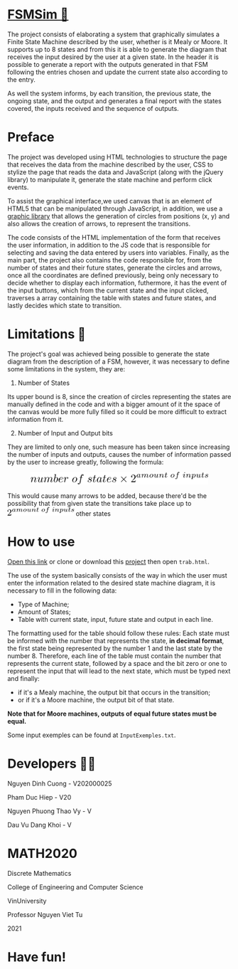 # [FSMSim 🤖](https://vitorgt.github.io/FSMSim/trab.html)

The project consists of elaborating a system that graphically simulates a Finite State Machine described by the user, whether is it Mealy or Moore. It supports up to 8 states and from this it is able to generate the diagram that receives the input desired by the user at a given state.
In the header it is possible to generate a report with the outputs generated in that FSM following the entries chosen and update the current state also according to the entry.

As well the system informs, by each transition, the previous state, the ongoing state, and the output and generates a final report with the states covered, the inputs received and the sequence of outputs.

# Preface

The project was developed using HTML technologies to structure the page that receives the data from the machine described by the user, CSS to stylize the page that reads the data and JavaScript (along with the jQuery library) to manipulate it, generate the state machine and perform click events.

To assist the graphical interface,we used canvas that is an element of HTML5 that can be manipulated through JavaScript, in addition, we use a [graphic library](http://phrogz.net/tmp/canvas_shape_edge_arrows.html) that allows the generation of circles from positions (x, y) and also allows the creation of arrows, to represent the transitions.

The code consists of the HTML implementation of the form that receives the user information, in addition to the JS code that is responsible for selecting and saving the data entered by users into variables. Finally, as the main part, the project also contains the code responsible for, from the number of states and their future states, generate the circles and arrows, once all the coordinates are defined previously, being only necessary to decide whether to display each information, futhermore, it has the event of the input buttons, which from the current state and the input clicked, traverses a array containing the table with states and future states, and lastly decides which state to transition.

# Limitations 🚧

The project's goal was achieved being possible to generate the state diagram from the description of a FSM, however, it was necessary to define some limitations in the system, they are:

1. Number of States

Its upper bound is 8, since the creation of circles representing the states are manually defined in the code and with a bigger amount of it the space of the canvas would be more fully filled so it could be more difficult to extract information from it.

2. Number of Input and Output bits

They are limited to only one, such measure has been taken since increasing the number of inputs and outputs, causes the number of information passed by the user to increase greatly, following the formula:

<p align="center"><img src="https://raw.githubusercontent.com/vitorgt/Others/master/Images/e.png" width="400"></p>

This would cause many arrows to be added, because there'd be the possibility that from given state the transitions take place up to <img src="https://raw.githubusercontent.com/vitorgt/Others/master/Images/e2.png" width="150"> other states

# How to use

[Open this link](https://vitorgt.github.io/FSMSim/trab.html) or clone or download this [project](https://github.com/vitorgt/FSMSim) then open `trab.html`.

The use of the system basically consists of the way in which the user must enter the information related to the desired state machine diagram, it is necessary to fill in the following data:

* Type of Machine;
* Amount of States;
* Table with current state, input, future state and output in each line.

The formatting used for the table should follow these rules: Each state must be informed with the number that represents the state, **in decimal format**, the first state being represented by the number 1 and the last state by the number 8. Therefore, each line of the table must contain the number that represents the current state, followed by a space and the bit zero or one to represent the input that will lead to the next state, which must be typed next and finally:

* if it's a Mealy machine, the output bit that occurs in the transition;
* or if it's a Moore machine, the output bit of that state.

**Note that for Moore machines, outputs of equal future states must be equal.**

Some input exemples can be found at `InputExemples.txt`.

# Developers 👨‍💻

Nguyen Dinh Cuong - V202000025

Pham Duc Hiep - V20

Nguyen Phuong Thao Vy - V

Dau Vu Dang Khoi - V

# MATH2020

Discrete Mathematics

College of Engineering and Computer Science

VinUniversity

Professor Nguyen Viet Tu

2021

# Have fun!
